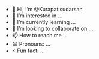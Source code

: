 - 👋 Hi, I’m @Kurapatisudarsan
- 👀 I’m interested in ...
- 🌱 I’m currently learning ...
- 💞️ I’m looking to collaborate on ...
- 📫 How to reach me ...
- 😄 Pronouns: ...
- ⚡ Fun fact: ...

<!---
Kurapatisudarsan/Kurapatisudarsan is a ✨ special ✨ repository because its `README.md` (this file) appears on your GitHub profile.
You can click the Preview link to take a look at your changes.
--->

